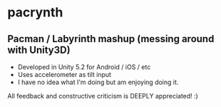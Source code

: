 # pacrynth
## Pacman / Labyrinth mashup (messing around with Unity3D)

* Developed in Unity 5.2 for Android / iOS / etc
* Uses accelerometer as tilt input
* I have no idea what I'm doing but am enjoying doing it.

All feedback and constructive criticism is DEEPLY appreciated! :)
